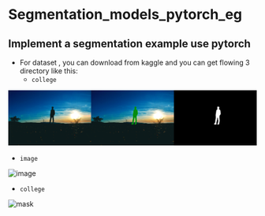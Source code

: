 # Segmentation_models_pytorch_eg
Implement a segmentation example use pytorch 
---
- For dataset , you can download from kaggle and you can get flowing 3 directory like this:
  - `college`
  
 ![college](./img/college.jpg)
  - `image`
  
 ![image](./img/image.jpg)
 
   - `college`
  
 ![mask](./img/mask.jpg)
